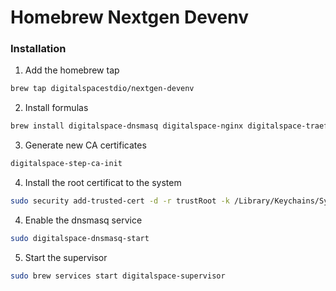 # Homebrew Nextgen Devenv

### Installation

1. Add the homebrew tap
```bash
brew tap digitalspacestdio/nextgen-devenv
```

2. Install formulas
```bash
brew install digitalspace-dnsmasq digitalspace-nginx digitalspace-traefik digitalspace-supervisor
```

3. Generate new CA certificates
```bash
digitalspace-step-ca-init
```
4. Install the root certificat to the system
```bash
sudo security add-trusted-cert -d -r trustRoot -k /Library/Keychains/System.keychain $(brew --prefix)/etc/openssl/localCa/root_ca.crt
```

4. Enable the dnsmasq service
```bash
sudo digitalspace-dnsmasq-start
```

5. Start the supervisor
```bash
sudo brew services start digitalspace-supervisor
```
